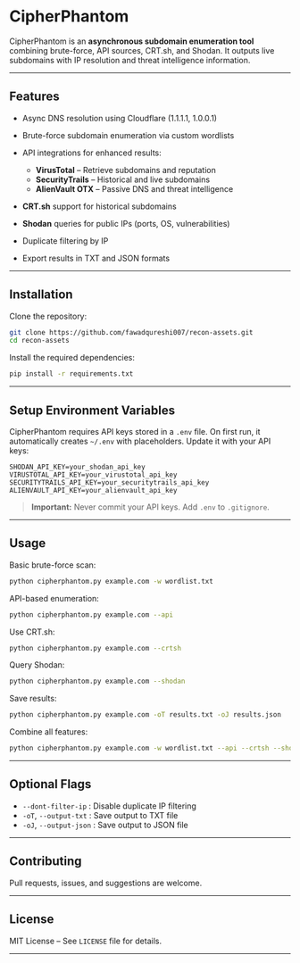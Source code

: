 # CipherPhantom

CipherPhantom is an **asynchronous subdomain enumeration tool** combining brute-force, API sources, CRT.sh, and Shodan. It outputs live subdomains with IP resolution and threat intelligence information.

---

## Features

* Async DNS resolution using Cloudflare (1.1.1.1, 1.0.0.1)
* Brute-force subdomain enumeration via custom wordlists
* API integrations for enhanced results:

  * **VirusTotal** – Retrieve subdomains and reputation
  * **SecurityTrails** – Historical and live subdomains
  * **AlienVault OTX** – Passive DNS and threat intelligence
* **CRT.sh** support for historical subdomains
* **Shodan** queries for public IPs (ports, OS, vulnerabilities)
* Duplicate filtering by IP
* Export results in TXT and JSON formats

---

## Installation

Clone the repository:

```bash
git clone https://github.com/fawadqureshi007/recon-assets.git
cd recon-assets
```

Install the required dependencies:

```bash
pip install -r requirements.txt
```

---

## Setup Environment Variables

CipherPhantom requires API keys stored in a `.env` file. On first run, it automatically creates `~/.env` with placeholders. Update it with your API keys:

```env
SHODAN_API_KEY=your_shodan_api_key
VIRUSTOTAL_API_KEY=your_virustotal_api_key
SECURITYTRAILS_API_KEY=your_securitytrails_api_key
ALIENVAULT_API_KEY=your_alienvault_api_key
```

> **Important:** Never commit your API keys. Add `.env` to `.gitignore`.

---

## Usage

Basic brute-force scan:

```bash
python cipherphantom.py example.com -w wordlist.txt
```

API-based enumeration:

```bash
python cipherphantom.py example.com --api
```

Use CRT.sh:

```bash
python cipherphantom.py example.com --crtsh
```

Query Shodan:

```bash
python cipherphantom.py example.com --shodan
```

Save results:

```bash
python cipherphantom.py example.com -oT results.txt -oJ results.json
```

Combine all features:

```bash
python cipherphantom.py example.com -w wordlist.txt --api --crtsh --shodan -oT live.txt -oJ live.json
```

---

## Optional Flags

* `--dont-filter-ip` : Disable duplicate IP filtering
* `-oT`, `--output-txt` : Save output to TXT file
* `-oJ`, `--output-json` : Save output to JSON file

---

## Contributing

Pull requests, issues, and suggestions are welcome.

---

## License

MIT License – See `LICENSE` file for details.

---
